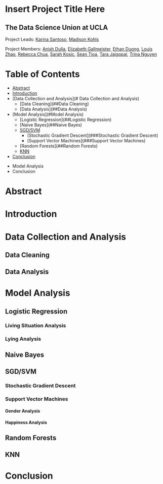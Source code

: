 # Insert Project Title Here
## The Data Science Union at UCLA
Project Leads: [Karina Santoso](https://github.com/kcsantoso), [Madison Kohls](https://github.com/madisonkohls)

Project Members: [Anish Dulla](https://github.com/AnishDulla), [Elizabeth Gallmeister](https://github.com/elizabethgallmeister), [Ethan Duong](https://github.com/eduong100), [Louis Zhao](https://github.com/louis-zhao101), [Rebecca Chua](https://github.com/beccachua), [Sarah Kosic](https://github.com/sarahkos), [Sean Tjoa](https://github.com/seantjoa), [Tara Jaigopal](https://github.com/tarajaigopal), [Trina Nguyen](https://github.com/Trina152)

# Table of Contents
- [Abstract](#Abstract)
- [Introduction](#Introduction)
- [Data Collection and Analysis](# Data Collection and Analysis)
  * [Data Cleaning](##Data Cleaning)
  * [Data Analysis](##Data Analysis)
- [Model Analysis](#Model Analysis)
  * [Logistic Regression](##Logistic Regression)
  * [Naive Bayes](##Naive Bayes)
  * [SGD/SVM](##SGD/SVM)
    + [Stochastic Gradient Descent](###Stochastic Gradient Descent)
    + [Support Vector Machines](###Support Vector Machines)
  * [Random Forests](##Random Forests)
  * [KNN](##KNN)
- [Conclusion](#Conclusion)
* Model Analysis
* Conclusion

# Abstract

# Introduction

# Data Collection and Analysis
## Data Cleaning
## Data Analysis

# Model Analysis
## Logistic Regression
### Living Situation Analysis
### Lying Analysis
## Naive Bayes
## SGD/SVM
### Stochastic Gradient Descent
### Support Vector Machines
#### Gender Analysis
#### Happiness Analysis
## Random Forests
## KNN
# Conclusion
